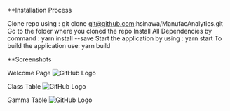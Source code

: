 **Installation Process

Clone repo using : git clone git@github.com:hsinawa/ManufacAnalytics.git
Go to the folder where you cloned the repo
Install All Dependencies by command : yarn install --save
Start the application by using : yarn start
To build the application use: yarn build


**Screenshots

Welcome Page
![GitHub Logo](./Images/Homepage.png)

Class Table
![GitHub Logo](./Images/class.png)

Gamma Table
![GitHub Logo](./Images/gamma.png)
